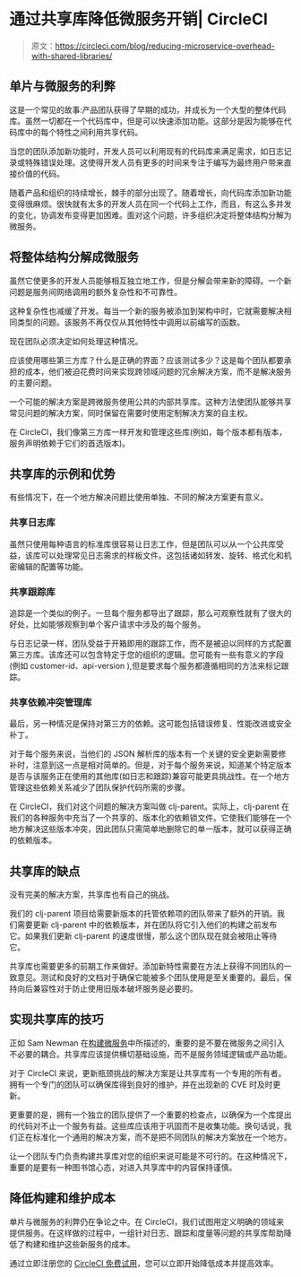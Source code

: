 # 通过共享库降低微服务开销| CircleCI

> 原文：<https://circleci.com/blog/reducing-microservice-overhead-with-shared-libraries/>

## 单片与微服务的利弊

这是一个常见的故事:产品团队获得了早期的成功，并成长为一个大型的整体代码库。虽然一切都在一个代码库中，但是可以快速添加功能。这部分是因为能够在代码库中的每个特性之间利用共享代码。

当您的团队添加新功能时，开发人员可以利用现有的代码库来满足需求，如日志记录或特殊错误处理。这使得开发人员有更多的时间来专注于编写为最终用户带来直接价值的代码。

随着产品和组织的持续增长，棘手的部分出现了。随着增长，向代码库添加新功能变得很麻烦。很快就有太多的开发人员在同一个代码上工作，而且，有这么多并发的变化，协调发布变得更加困难。面对这个问题，许多组织决定将整体结构分解为微服务。

## 将整体结构分解成微服务

虽然它使更多的开发人员能够相互独立地工作，但是分解会带来新的障碍。一个新问题是服务间网络调用的额外复杂性和不可靠性。

这种复杂性也减缓了开发。每当一个新的服务被添加到架构中时，它就需要解决相同类型的问题。该服务不再仅仅从其他特性中调用以前编写的函数。

现在团队必须决定如何处理这种情况。

应该使用哪些第三方库？什么是正确的界面？应该测试多少？这是每个团队都要承担的成本，他们被迫花费时间来实现跨领域问题的冗余解决方案，而不是解决服务的主要问题。

一个可能的解决方案是跨微服务使用公共的内部共享库。这种方法使团队能够共享常见问题的解决方案，同时保留在需要时使用定制解决方案的自主权。

在 CircleCI，我们像第三方库一样开发和管理这些库(例如，每个版本都有版本，服务声明依赖于它们的首选版本)。

## 共享库的示例和优势

有些情况下，在一个地方解决问题比使用单独、不同的解决方案更有意义。

### 共享日志库

虽然只使用每种语言的标准库很容易让日志工作，但是团队可以从一个公共库受益，该库可以处理常见日志需求的样板文件。这包括诸如转发、旋转、格式化和机密编辑的配置等功能。

### 共享跟踪库

追踪是一个类似的例子。一旦每个服务都导出了跟踪，那么可观察性就有了很大的好处，比如能够观察到单个客户请求中涉及的每个服务。

与日志记录一样，团队受益于开箱即用的跟踪工作，而不是被迫以同样的方式配置第三方库。该库还可以包含特定于您的组织的逻辑。您可能有一些有意义的字段(例如 customer-id、api-version ),但是要求每个服务都遵循相同的方法来标记跟踪。

### 共享依赖冲突管理库

最后，另一种情况是保持对第三方的依赖。这可能包括错误修复、性能改进或安全补丁。

对于每个服务来说，当他们的 JSON 解析库的版本有一个关键的安全更新需要修补时，注意到这一点是相对简单的。但是，对于每个服务来说，知道某个特定版本是否与该服务正在使用的其他库(如日志和跟踪)兼容可能更具挑战性。在一个地方管理这些依赖关系减少了团队保护代码所需的步骤。

在 CircleCI，我们对这个问题的解决方案叫做 clj-parent。实际上，clj-parent 在我们的各种服务中充当了一个共享的、版本化的依赖锁文件。它使我们能够在一个地方解决这些版本冲突，因此团队只需简单地删除它的单一版本，就可以获得正确的依赖版本。

## 共享库的缺点

没有完美的解决方案，共享库也有自己的挑战。

我们的 clj-parent 项目给需要新版本的托管依赖项的团队带来了额外的开销。我们需要更新 clj-parent 中的依赖版本，并在团队将它引入他们的构建之前发布它。如果我们更新 clj-parent 的速度很慢，那么这个团队现在就会被阻止等待它。

共享库也需要更多的前期工作来做好。添加新特性需要在方法上获得不同团队的一致意见。测试和良好的文档对于确保它能被多个团队使用是至关重要的。最后，保持向后兼容性对于防止使用旧版本破坏服务是必要的。

## 实现共享库的技巧

正如 Sam Newman 在[构建微服务](https://www.oreilly.com/library/view/building-microservices/9781491950340/ch04.html#a50-dry)中所描述的，重要的是不要在微服务之间引入不必要的耦合。共享库应该提供横切基础设施，而不是服务领域逻辑或产品功能。

对于 CircleCI 来说，更新瓶颈挑战的解决方案是让共享库有一个专用的所有者。拥有一个专门的团队可以确保库得到良好的维护，并在出现新的 CVE 时及时更新。

更重要的是，拥有一个独立的团队提供了一个重要的检查点，以确保为一个库提出的代码对不止一个服务有益。这些库应该用于巩固而不是收集功能。换句话说，我们正在标准化一个通用的解决方案，而不是把不同团队的解决方案放在一个地方。

让一个团队专门负责构建共享库对您的组织来说可能是不可行的。在这种情况下，重要的是要有一种图书馆心态，对进入共享库中的内容保持谨慎。

## 降低构建和维护成本

单片与微服务的利弊仍在争论之中。在 CircleCI，我们试图用定义明确的领域来提供服务。在这样做的过程中，一组针对日志、跟踪和度量等问题的共享库帮助降低了构建和维护这些新服务的成本。

通过立即注册您的 [CircleCI 免费试用](https://circleci.com/signup/)，您可以立即开始降低成本并提高效率。
